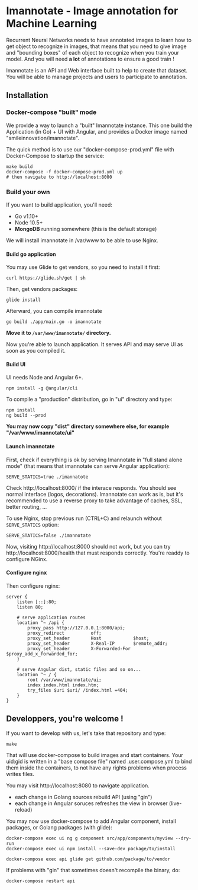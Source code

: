 # Imannotate - Image annotation for Machine Learning

Recurrent Neural Networks needs to have annotated images to learn how to get object to recognize in images, that means that you need to give image and "bounding boxes" of each object to recognize when you train your model. And you will need **a lot** of annotations to ensure a good train !

Imannotate is an API and Web interface built to help to create that dataset. You will be able to manage projects and users to participate to annotation.

## Installation

### Docker-compose "built" mode

We provide a way to launch a "built" Imannotate instance. This one build the Application (in Go) + UI with Angular, and provides a Docker image named "smileinnovation/imannotate".

The quick method is to use our "docker-compose-prod.yml" file with Docker-Compose to startup the service:

```
make build
docker-compose -f docker-compose-prod.yml up
# then navigate to http://localhost:8000
```

### Build your own

If you want to build application, you'll need:

- Go v1.10+
- Node 10.5+
- **MongoDB** running somewhere (this is the default storage)

We will install imannotate in /var/www to be able to use Nginx.

#### Build go application

You may use Glide to get vendors, so you need to install it first:

```
curl https://glide.sh/get | sh
```


Then, get vendors packages:

```
glide install
```


Afterward, you can compile imannotate

```
go build ./app/main.go -o imannotate
```

**Move it to `/var/www/imannotate/` directory.**

Now you're able to launch application. It serves API and may serve UI as soon as you compiled it.

#### Build UI

UI needs Node and Angular 6+.

```
npm install -g @angular/cli
```


To compile a "production" distribution, go in "ui" directory and type:

```
npm install
ng build --prod
```


**You may now copy "dist" directory somewhere else, for example "/var/www/imannotate/ui"**

#### Launch imannotate

First, check if everything is ok by serving Imannotate in "full stand alone mode" (that means that imannotate can serve Angular application):

```
SERVE_STATICS=true ./imannatote
```

Check http://localhost:8000/ if the interace responds. You should see normal interface (logos, decorations). Imannotate can work as is, but it's recommended to use a reverse proxy to take advantage of caches, SSL, better routing, ...


To use Nginx, stop previous run (CTRL+C) and relaunch without `SERVE_STATICS` option:

```
SERVE_STATICS=false ./imannotate
```

Now, visiting http://localhost:8000 should not work, but you can try http://localhost:8000/health that must responds correctly. You're readdy to configure NGinx.


#### Configure nginx

Then configure nginx:

```
server {
    listen [::]:80;
    listen 80;

    # serve application routes
    location ^~ /api {
        proxy_pass http://127.0.0.1:8000/api;
        proxy_redirect          off;
        proxy_set_header        Host            $host;
        proxy_set_header        X-Real-IP       $remote_addr;
        proxy_set_header        X-Forwarded-For $proxy_add_x_forwarded_for;
    }

    # serve Angular dist, static files and so on...
    location ^~ / {
        root /var/www/imannotate/ui;
        index index.html index.htm;
        try_files $uri $uri/ /index.html =404;
    }
}

```


## Developpers, you're welcome !

If you want to develop with us, let's take that repository and type:

```
make
```

That will use docker-compose to build images and start containers. Your uid:gid is written in a "base compose file" named .user.compose.yml to bind them inside the containers, to not have any rights problems when process writes files.

You may visit http://localhost:8080 to navigate application.

- each change in Golang sources rebuild API (using "gin")
- each change in Angular soruces refreshes the view in browser (live-reload)

You may now use docker-compose to add Angular component, install packages, or Golang packages (with glide):


```
docker-compose exec ui ng g component src/app/components/myview --dry-run
docker-compose exec ui npm install --save-dev package/to/install

docker-compose exec api glide get github.com/package/to/vendor

```

If problems with "gin" that sometimes doesn't recompile the binary, do:

```
docker-compose restart api
```
